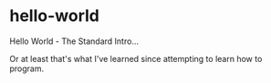 # hello-world
Hello World - The Standard Intro...

Or at least that's what I've learned since attempting to learn how to program.
